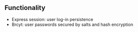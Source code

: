 ## Functionality
- Express session: user log-in persistence
- Brcyt: user passwords secured by salts and hash encryption
